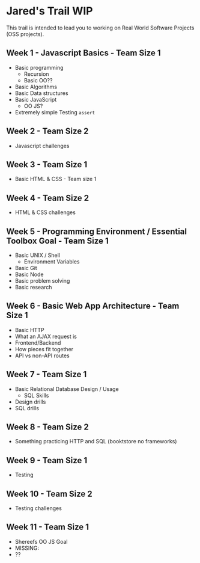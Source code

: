 # Jared's Trail WIP

This trail is intended to lead you to working on Real World Software Projects (OSS projects).

## Week 1 - Javascript Basics - Team Size 1

- Basic programming
  - Recursion
  - Basic OO??
- Basic Algorithms
- Basic Data structures
- Basic JavaScript
  - OO JS?
- Extremely simple Testing `assert`

## Week 2 - Team Size 2

- Javascript challenges 

## Week 3 - Team Size 1

- Basic HTML & CSS - Team size 1

## Week 4 - Team Size 2

- HTML & CSS challenges

## Week 5 - Programming Environment / Essential Toolbox Goal - Team Size 1

- Basic UNIX / Shell 
  - Environment Variables
- Basic Git
- Basic Node
- Basic problem solving
- Basic research

## Week 6 - Basic Web App Architecture - Team Size 1

- Basic HTTP
- What an AJAX request is
- Frontend/Backend
- How pieces fit together
- API vs non-API routes

## Week 7 - Team Size 1

- Basic Relational Database Design / Usage
  - SQL Skills
- Design drills
- SQL drills

## Week 8 - Team Size 2

- Something practicing HTTP and SQL (booktstore no frameworks)

## Week 9 - Team Size 1

- Testing

## Week 10 - Team Size 2

- Testing challenges

## Week 11  - Team Size 1

- Shereefs OO JS Goal
- MISSING:
- ??
